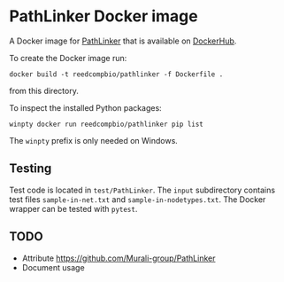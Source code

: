 # PathLinker Docker image

A Docker image for [PathLinker](https://github.com/Murali-group/PathLinker) that is available on [DockerHub](https://hub.docker.com/repository/docker/reedcompbio/pathlinker).

To create the Docker image run:
```
docker build -t reedcompbio/pathlinker -f Dockerfile .
```
from this directory.

To inspect the installed Python packages:
```
winpty docker run reedcompbio/pathlinker pip list
```
The `winpty` prefix is only needed on Windows.

## Testing
Test code is located in `test/PathLinker`.
The `input` subdirectory contains test files `sample-in-net.txt` and `sample-in-nodetypes.txt`.
The Docker wrapper can be tested with `pytest`.

## TODO
- Attribute https://github.com/Murali-group/PathLinker
- Document usage
